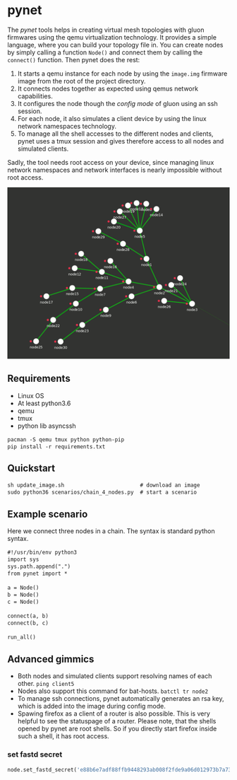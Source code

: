 # pynet

The *pynet* tools helps in creating virtual mesh topologies
with gluon firmwares using the qemu virtualization
technology. It provides a simple language, where you can
build your topology file in. You can create nodes by
simply calling a function `Node()` and connect them by
calling the `connect()` function. Then pynet does the rest:

1. It starts a qemu instance for each node by using the `image.img` firmware image from the root of the project directory.
2. It connects nodes together as expected using qemus network capabilities.
3. It configures the node though the *config mode* of gluon using an ssh session.
4. For each node, it also simulates a client device by using the linux network namespaces technology.
5. To manage all the shell accesses to the different nodes and clients, pynet uses a tmux session and gives therefore access to all nodes and simulated clients.

Sadly, the tool needs root access on your device, since
managing linux network namespaces and network interfaces
is nearly impossible without root access.

![picture of random mesh generated by pynet](mesh.gif)

## Requirements

- Linux OS
- At least python3.6
- qemu
- tmux
- python lib asyncssh

``` shell
pacman -S qemu tmux python python-pip
pip install -r requirements.txt
```

## Quickstart

``` shell
sh update_image.sh                        # download an image
sudo python36 scenarios/chain_4_nodes.py  # start a scenario
```

## Example scenario

Here we connect three nodes in a chain. The syntax is
standard python syntax.
```
#!/usr/bin/env python3
import sys
sys.path.append(".")
from pynet import *

a = Node()
b = Node()
c = Node()

connect(a, b)
connect(b, c)

run_all()
```

## Advanced gimmics

- Both nodes and simulated clients support resolving names of each other. ```ping client5```
- Nodes also support this command for bat-hosts. ```batctl tr node2```
- To manage ssh connections, pynet automatically generates an rsa key, which is added into the image during config mode.
- Spawing firefox as a client of a router is also possible. This is very helpful to see the statuspage of a router. Please note, that the shells opened by pynet are root shells. So if you directly start firefox inside such a shell, it has root access.


### set fastd secret

``` python
node.set_fastd_secret('e88b6e7adf88ffb9448293ab008f2fde9a06d012973b7a73cb4947781f6020f2')
```
